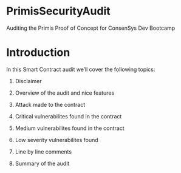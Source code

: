 # PrimisSecurityAudit
Auditing the Primis Proof of Concept for ConsenSys Dev Bootcamp


# Introduction
In this Smart Contract audit we’ll cover the following topics:

1. Disclaimer

2. Overview of the audit and nice features

3. Attack made to the contract

4. Critical vulnerabilites found in the contract

5. Medium vulnerabilites found in the contract

6. Low severity vulnerabilites found

7. Line by line comments

8. Summary of the audit
